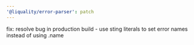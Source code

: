 ```yaml
---
'@liquality/error-parser': patch
---
```


fix: resolve bug in production build - use sting literals to set error names instead of using <ErrorClass>.name